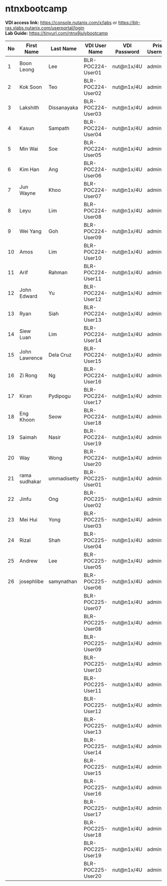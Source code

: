 # ntnxbootcamp
**VDI access link:** https://console.nutanix.com/x/labs or https://blr-ras.xlabs.nutanix.com/userportal/login \
**Lab Guide:** https://tinyurl.com/ntnx8julybootcamp

| No | First Name    | Last Name   | VDI User Name     | VDI Password | Prism Username | Prism Password | Prism Element IP                                           | Prism Central IP                                          |
| -- | ------------- | ----------- | ----------------- | ------------ | -------------- | -------------- | ---------------------------------------------------------- | --------------------------------------------------------- |
| 1  | Boon Leong    | Lee         | BLR-POC224-User01 | nut@n1x/4U   | admin          | nut@n1x/4U     | [https://10.136.224.37:9440/](https://10.136.224.37:9440/) | [https://10.136.224.39:9440](https://10.136.224.39:9440/) |
| 2  | Kok Soon      | Teo         | BLR-POC224-User02 | nut@n1x/4U   | admin          | nut@n1x/4U     | [https://10.136.224.37:9440/](https://10.136.224.37:9440/) | [https://10.136.224.39:9441](https://10.136.224.39:9440/) |
| 3  | Lakshith      | Dissanayaka | BLR-POC224-User03 | nut@n1x/4U   | admin          | nut@n1x/4U     | [https://10.136.224.37:9440/](https://10.136.224.37:9440/) | [https://10.136.224.39:9442](https://10.136.224.39:9440/) |
| 4  | Kasun         | Sampath     | BLR-POC224-User04 | nut@n1x/4U   | admin          | nut@n1x/4U     | [https://10.136.224.37:9440/](https://10.136.224.37:9440/) | [https://10.136.224.39:9443](https://10.136.224.39:9440/) |
| 5  | Min Wai       | Soe         | BLR-POC224-User05 | nut@n1x/4U   | admin          | nut@n1x/4U     | [https://10.136.224.37:9440/](https://10.136.224.37:9440/) | [https://10.136.224.39:9444](https://10.136.224.39:9440/) |
| 6  | Kim Han       | Ang         | BLR-POC224-User06 | nut@n1x/4U   | admin          | nut@n1x/4U     | [https://10.136.224.37:9440/](https://10.136.224.37:9440/) | [https://10.136.224.39:9445](https://10.136.224.39:9440/) |
| 7  | Jun Wayne     | Khoo        | BLR-POC224-User07 | nut@n1x/4U   | admin          | nut@n1x/4U     | [https://10.136.224.37:9440/](https://10.136.224.37:9440/) | [https://10.136.224.39:9446](https://10.136.224.39:9440/) |
| 8  | Leyu          | Lim         | BLR-POC224-User08 | nut@n1x/4U   | admin          | nut@n1x/4U     | [https://10.136.224.37:9440/](https://10.136.224.37:9440/) | [https://10.136.224.39:9447](https://10.136.224.39:9440/) |
| 9  | Wei Yang      | Goh         | BLR-POC224-User09 | nut@n1x/4U   | admin          | nut@n1x/4U     | [https://10.136.224.37:9440/](https://10.136.224.37:9440/) | [https://10.136.224.39:9448](https://10.136.224.39:9440/) |
| 10 | Amos          | Lim         | BLR-POC224-User10 | nut@n1x/4U   | admin          | nut@n1x/4U     | [https://10.136.224.37:9440/](https://10.136.224.37:9440/) | [https://10.136.224.39:9449](https://10.136.224.39:9440/) |
| 11 | Arif          | Rahman      | BLR-POC224-User11 | nut@n1x/4U   | admin          | nut@n1x/4U     | [https://10.136.224.37:9440/](https://10.136.224.37:9440/) | [https://10.136.224.39:9450](https://10.136.224.39:9440/) |
| 12 | John Edward   | Yu          | BLR-POC224-User12 | nut@n1x/4U   | admin          | nut@n1x/4U     | [https://10.136.224.37:9440/](https://10.136.224.37:9440/) | [https://10.136.224.39:9451](https://10.136.224.39:9440/) |
| 13 | Ryan          | Siah        | BLR-POC224-User13 | nut@n1x/4U   | admin          | nut@n1x/4U     | [https://10.136.224.37:9440/](https://10.136.224.37:9440/) | [https://10.136.224.39:9452](https://10.136.224.39:9440/) |
| 14 | Siew Luan     | Lim         | BLR-POC224-User14 | nut@n1x/4U   | admin          | nut@n1x/4U     | [https://10.136.224.37:9440/](https://10.136.224.37:9440/) | [https://10.136.224.39:9453](https://10.136.224.39:9440/) |
| 15 | John Lawrence | Dela Cruz   | BLR-POC224-User15 | nut@n1x/4U   | admin          | nut@n1x/4U     | [https://10.136.224.37:9440/](https://10.136.224.37:9440/) | [https://10.136.224.39:9454](https://10.136.224.39:9440/) |
| 16 | Zi Rong       | Ng          | BLR-POC224-User16 | nut@n1x/4U   | admin          | nut@n1x/4U     | [https://10.136.224.37:9440/](https://10.136.224.37:9440/) | [https://10.136.224.39:9455](https://10.136.224.39:9440/) |
| 17 | Kiran         | Pydipogu    | BLR-POC224-User17 | nut@n1x/4U   | admin          | nut@n1x/4U     | [https://10.136.224.37:9440/](https://10.136.224.37:9440/) | [https://10.136.224.39:9456](https://10.136.224.39:9440/) |
| 18 | Eng Khoon     | Seow        | BLR-POC224-User18 | nut@n1x/4U   | admin          | nut@n1x/4U     | [https://10.136.224.37:9440/](https://10.136.224.37:9440/) | [https://10.136.224.39:9457](https://10.136.224.39:9440/) |
| 19 | Saimah        | Nasir       | BLR-POC224-User19 | nut@n1x/4U   | admin          | nut@n1x/4U     | [https://10.136.224.37:9440/](https://10.136.224.37:9440/) | [https://10.136.224.39:9458](https://10.136.224.39:9440/) |
| 20 | Way           | Wong        | BLR-POC224-User20 | nut@n1x/4U   | admin          | nut@n1x/4U     | [https://10.136.224.37:9440/](https://10.136.224.37:9440/) | [https://10.136.224.39:9459](https://10.136.224.39:9440/) |
| 21 | rama sudhakar | ummadisetty | BLR-POC225-User01 | nut@n1x/4U   | admin          | nut@n1x/4U     | [https://10.136.225.37:9440](https://10.136.225.37:9440/)  | [https://10.136.225.39:9440](https://10.136.225.39:9440/) |
| 22 | Jinfu         | Ong         | BLR-POC225-User02 | nut@n1x/4U   | admin          | nut@n1x/4U     | [https://10.136.225.37:9440](https://10.136.225.37:9440/)  | [https://10.136.225.39:9440](https://10.136.225.39:9440/) |
| 23 | Mei Hui       | Yong        | BLR-POC225-User03 | nut@n1x/4U   | admin          | nut@n1x/4U     | [https://10.136.225.37:9440](https://10.136.225.37:9440/)  | [https://10.136.225.39:9440](https://10.136.225.39:9440/) |
| 24 | Rizal         | Shah        | BLR-POC225-User04 | nut@n1x/4U   | admin          | nut@n1x/4U     | [https://10.136.225.37:9440](https://10.136.225.37:9440/)  | [https://10.136.225.39:9440](https://10.136.225.39:9440/) |
| 25 | Andrew        | Lee         | BLR-POC225-User05 | nut@n1x/4U   | admin          | nut@n1x/4U     | [https://10.136.225.37:9440](https://10.136.225.37:9440/)  | [https://10.136.225.39:9440](https://10.136.225.39:9440/) |
| 26 | josephlibe    | samynathan  | BLR-POC225-User06 | nut@n1x/4U   | admin          | nut@n1x/4U     | [https://10.136.225.37:9440](https://10.136.225.37:9440/)  | [https://10.136.225.39:9440](https://10.136.225.39:9440/) |
|    |               |             | BLR-POC225-User07 | nut@n1x/4U   | admin          | nut@n1x/4U     | [https://10.136.225.37:9440](https://10.136.225.37:9440/)  | [https://10.136.225.39:9440](https://10.136.225.39:9440/) |
|    |               |             | BLR-POC225-User08 | nut@n1x/4U   | admin          | nut@n1x/4U     | [https://10.136.225.37:9440](https://10.136.225.37:9440/)  | [https://10.136.225.39:9440](https://10.136.225.39:9440/) |
|    |               |             | BLR-POC225-User09 | nut@n1x/4U   | admin          | nut@n1x/4U     | [https://10.136.225.37:9440](https://10.136.225.37:9440/)  | [https://10.136.225.39:9440](https://10.136.225.39:9440/) |
|    |               |             | BLR-POC225-User10 | nut@n1x/4U   | admin          | nut@n1x/4U     | [https://10.136.225.37:9440](https://10.136.225.37:9440/)  | [https://10.136.225.39:9440](https://10.136.225.39:9440/) |
|    |               |             | BLR-POC225-User11 | nut@n1x/4U   | admin          | nut@n1x/4U     | [https://10.136.225.37:9440](https://10.136.225.37:9440/)  | [https://10.136.225.39:9440](https://10.136.225.39:9440/) |
|    |               |             | BLR-POC225-User12 | nut@n1x/4U   | admin          | nut@n1x/4U     | [https://10.136.225.37:9440](https://10.136.225.37:9440/)  | [https://10.136.225.39:9440](https://10.136.225.39:9440/) |
|    |               |             | BLR-POC225-User13 | nut@n1x/4U   | admin          | nut@n1x/4U     | [https://10.136.225.37:9440](https://10.136.225.37:9440/)  | [https://10.136.225.39:9440](https://10.136.225.39:9440/) |
|    |               |             | BLR-POC225-User14 | nut@n1x/4U   | admin          | nut@n1x/4U     | [https://10.136.225.37:9440](https://10.136.225.37:9440/)  | [https://10.136.225.39:9440](https://10.136.225.39:9440/) |
|    |               |             | BLR-POC225-User15 | nut@n1x/4U   | admin          | nut@n1x/4U     | [https://10.136.225.37:9440](https://10.136.225.37:9440/)  | [https://10.136.225.39:9440](https://10.136.225.39:9440/) |
|    |               |             | BLR-POC225-User16 | nut@n1x/4U   | admin          | nut@n1x/4U     | [https://10.136.225.37:9440](https://10.136.225.37:9440/)  | [https://10.136.225.39:9440](https://10.136.225.39:9440/) |
|    |               |             | BLR-POC225-User17 | nut@n1x/4U   | admin          | nut@n1x/4U     | [https://10.136.225.37:9440](https://10.136.225.37:9440/)  | [https://10.136.225.39:9440](https://10.136.225.39:9440/) |
|    |               |             | BLR-POC225-User18 | nut@n1x/4U   | admin          | nut@n1x/4U     | [https://10.136.225.37:9440](https://10.136.225.37:9440/)  | [https://10.136.225.39:9440](https://10.136.225.39:9440/) |
|    |               |             | BLR-POC225-User19 | nut@n1x/4U   | admin          | nut@n1x/4U     | [https://10.136.225.37:9440](https://10.136.225.37:9440/)  | [https://10.136.225.39:9440](https://10.136.225.39:9440/) |
|    |               |             | BLR-POC225-User20 | nut@n1x/4U   | admin          | nut@n1x/4U     | [https://10.136.225.37:9440](https://10.136.225.37:9440/)  | [https://10.136.225.39:9440](https://10.136.225.39:9440/) |
